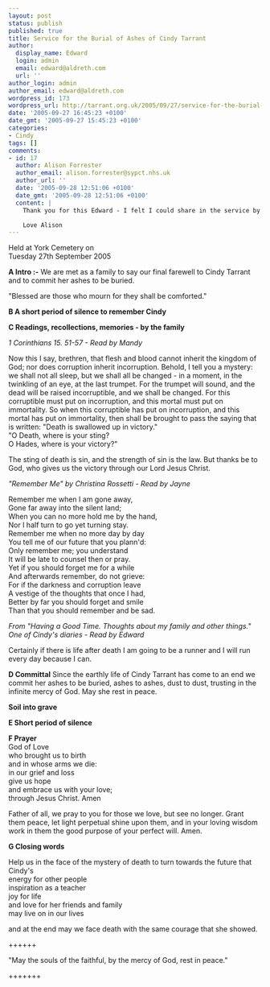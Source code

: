 ```yaml
---
layout: post
status: publish
published: true
title: Service for the Burial of Ashes of Cindy Tarrant
author:
  display_name: Edward
  login: admin
  email: edward@aldreth.com
  url: ''
author_login: admin
author_email: edward@aldreth.com
wordpress_id: 173
wordpress_url: http://tarrant.org.uk/2005/09/27/service-for-the-burial-of-ashes-of-cindy-tarrant/
date: '2005-09-27 16:45:23 +0100'
date_gmt: '2005-09-27 15:45:23 +0100'
categories:
- Cindy
tags: []
comments:
- id: 17
  author: Alison Forrester
  author_email: alison.forrester@sypct.nhs.uk
  author_url: ''
  date: '2005-09-28 12:51:06 +0100'
  date_gmt: '2005-09-28 12:51:06 +0100'
  content: |
    Thank you for this Edward - I felt I could share in the service by having all these beautiful words given in such detail. I will visit her grave with flowers (when I know where it is) and remember her with joy as well as sadness. Her spirit shines on as an inspiration to us all.

    Love Alison
---
```


Held at York Cemetery on  
 Tuesday 27th September 2005

**A Intro :-** We are met as a family to say our final farewell to Cindy
Tarrant and to commit her ashes to be buried.

\"Blessed are those who mourn for they shall be comforted.\"

**B A short period of silence to remember Cindy**

**C Readings, recollections, memories - by the family**

*1 Corinthians 15. 51-57 - Read by Mandy*

Now this I say, brethren, that flesh and blood cannot inherit the
kingdom of God; nor does corruption inherit incorruption. Behold, I tell
you a mystery: we shall not all sleep, but we shall all be changed - in
a moment, in the twinkling of an eye, at the last trumpet. For the
trumpet will sound, and the dead will be raised incorruptible, and we
shall be changed. For this corruptible must put on incorruption, and
this mortal must put on immortality. So when this corruptible has put on
incorruption, and this mortal has put on immortality, then shall be
brought to pass the saying that is written: \"Death is swallowed up in
victory.\"  
 \"O Death, where is your sting?  
 O Hades, where is your victory?\"

The sting of death is sin, and the strength of sin is the law. But
thanks be to God, who gives us the victory through our Lord Jesus
Christ.

*\"Remember Me\" by Christina Rossetti - Read by Jayne*

Remember me when I am gone away,  
 Gone far away into the silent land;  
 When you can no more hold me by the hand,  
 Nor I half turn to go yet turning stay.  
 Remember me when no more day by day  
 You tell me of our future that you plann\'d:  
 Only remember me; you understand  
 It will be late to counsel then or pray.  
 Yet if you should forget me for a while  
 And afterwards remember, do not grieve:  
 For if the darkness and corruption leave  
 A vestige of the thoughts that once I had,  
 Better by far you should forget and smile  
 Than that you should remember and be sad.

*From \"Having a Good Time. Thoughts about my family and other things.\"
One of Cindy\'s diaries - Read by Edward*

Certainly if there is life after death I am going to be a runner and I
will run every day because I can.

**D Committal** Since the earthly life of Cindy Tarrant has come to an
end we commit her ashes to be buried, ashes to ashes, dust to dust,
trusting in the infinite mercy of God. May she rest in peace.

<strong> Soil into grave</strong>

**E Short period of silence**

**F Prayer**  
 God of Love  
 who brought us to birth  
 and in whose arms we die:  
 in our grief and loss  
 give us hope  
 and embrace us with your love;  
 through Jesus Christ. Amen

Father of all, we pray to you for those we love, but see no longer.
Grant them peace, let light perpetual shine upon them, and in your
loving wisdom work in them the good purpose of your perfect will. Amen.

**G Closing words**

Help us in the face of the mystery of death to turn towards the future
that Cindy\'s  
 energy for other people  
 inspiration as a teacher  
 joy for life  
 and love for her friends and family  
 may live on in our lives

and at the end may we face death with the same courage that she showed.

++++++

\"May the souls of the faithful, by the mercy of God, rest in peace.\"

+++++++

